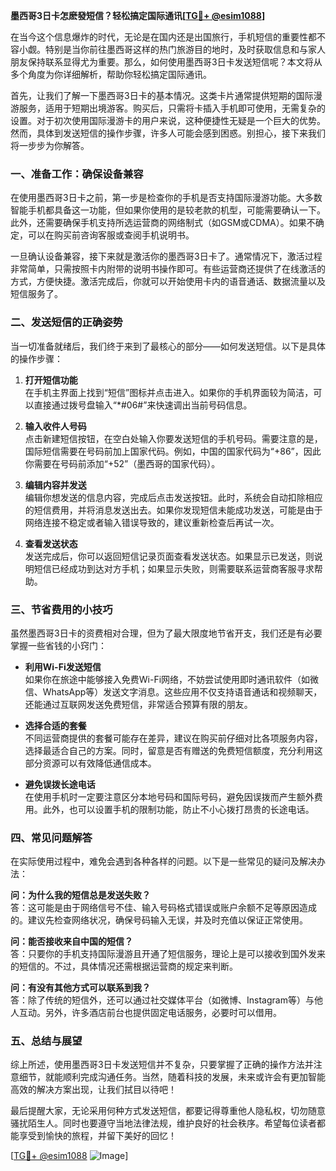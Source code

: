 **墨西哥3日卡怎麽發短信？轻松搞定国际通讯[[TG💪+ @esim1088](https://t.me/s/esim1088)]**

在当今这个信息爆炸的时代，无论是在国内还是出国旅行，手机短信的重要性都不容小觑。特别是当你前往墨西哥这样的热门旅游目的地时，及时获取信息和与家人朋友保持联系显得尤为重要。那么，如何使用墨西哥3日卡发送短信呢？本文将从多个角度为你详细解析，帮助你轻松搞定国际通讯。

首先，让我们了解一下墨西哥3日卡的基本情况。这类卡片通常提供短期的国际漫游服务，适用于短期出境游客。购买后，只需将卡插入手机即可使用，无需复杂的设置。对于初次使用国际漫游卡的用户来说，这种便捷性无疑是一个巨大的优势。然而，具体到发送短信的操作步骤，许多人可能会感到困惑。别担心，接下来我们将一步步为你解答。

### **一、准备工作：确保设备兼容**
在使用墨西哥3日卡之前，第一步是检查你的手机是否支持国际漫游功能。大多数智能手机都具备这一功能，但如果你使用的是较老款的机型，可能需要确认一下。此外，还需要确保手机支持所选运营商的网络制式（如GSM或CDMA）。如果不确定，可以在购买前咨询客服或查阅手机说明书。

一旦确认设备兼容，接下来就是激活你的墨西哥3日卡了。通常情况下，激活过程非常简单，只需按照卡内附带的说明书操作即可。有些运营商还提供了在线激活的方式，方便快捷。激活完成后，你就可以开始使用卡内的语音通话、数据流量以及短信服务了。

### **二、发送短信的正确姿势**
当一切准备就绪后，我们终于来到了最核心的部分——如何发送短信。以下是具体的操作步骤：

1. **打开短信功能**  
   在手机主界面上找到“短信”图标并点击进入。如果你的手机界面较为简洁，可以直接通过拨号盘输入“*#06#”来快速调出当前号码信息。

2. **输入收件人号码**  
   点击新建短信按钮，在空白处输入你要发送短信的手机号码。需要注意的是，国际短信需要在号码前加上国家代码。例如，中国的国家代码为“+86”，因此你需要在号码前添加“+52”（墨西哥的国家代码）。

3. **编辑内容并发送**  
   编辑你想发送的信息内容，完成后点击发送按钮。此时，系统会自动扣除相应的短信费用，并将消息发送出去。如果你发现短信未能成功发送，可能是由于网络连接不稳定或者输入错误导致的，建议重新检查后再试一次。

4. **查看发送状态**  
   发送完成后，你可以返回短信记录页面查看发送状态。如果显示已发送，则说明短信已经成功到达对方手机；如果显示失败，则需要联系运营商客服寻求帮助。

### **三、节省费用的小技巧**
虽然墨西哥3日卡的资费相对合理，但为了最大限度地节省开支，我们还是有必要掌握一些省钱的小窍门：

- **利用Wi-Fi发送短信**  
  如果你在旅途中能够接入免费Wi-Fi网络，不妨尝试使用即时通讯软件（如微信、WhatsApp等）发送文字消息。这些应用不仅支持语音通话和视频聊天，还能通过互联网发送免费短信，非常适合预算有限的朋友。

- **选择合适的套餐**  
  不同运营商提供的套餐可能存在差异，建议在购买前仔细对比各项服务内容，选择最适合自己的方案。同时，留意是否有赠送的免费短信额度，充分利用这部分资源可以有效降低通信成本。

- **避免误拨长途电话**  
  在使用手机时一定要注意区分本地号码和国际号码，避免因误拨而产生额外费用。此外，也可以设置手机的限制功能，防止不小心拨打昂贵的长途电话。

### **四、常见问题解答**
在实际使用过程中，难免会遇到各种各样的问题。以下是一些常见的疑问及解决办法：

**问：为什么我的短信总是发送失败？**  
答：这可能是由于网络信号不佳、输入号码格式错误或账户余额不足等原因造成的。建议先检查网络状况，确保号码输入无误，并及时充值以保证正常使用。

**问：能否接收来自中国的短信？**  
答：只要你的手机支持国际漫游且开通了短信服务，理论上是可以接收到国外发来的短信的。不过，具体情况还需根据运营商的规定来判断。

**问：有没有其他方式可以联系到我？**  
答：除了传统的短信外，还可以通过社交媒体平台（如微博、Instagram等）与他人互动。另外，许多酒店前台也提供固定电话服务，必要时可以借用。

### **五、总结与展望**
综上所述，使用墨西哥3日卡发送短信并不复杂，只要掌握了正确的操作方法并注意细节，就能顺利完成沟通任务。当然，随着科技的发展，未来或许会有更加智能高效的解决方案出现，让我们拭目以待吧！

最后提醒大家，无论采用何种方式发送短信，都要记得尊重他人隐私权，切勿随意骚扰陌生人。同时也要遵守当地法律法规，维护良好的社会秩序。希望每位读者都能享受到愉快的旅程，并留下美好的回忆！

[[TG💪+ @esim1088](https://t.me/s/esim1088) ![Image](https://i.postimg.cc/4NQfJmqS/Snipaste-2025-05-13-00-14-12.png)]